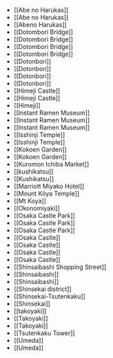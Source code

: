 - [[Abe no Harukas]]
- [[Abe no Harukas]]
- [[Abeno Harukas]]
- [[Dotombori Bridge]]
- [[Dotombori Bridge]]
- [[Dotombori Bridge]]
- [[Dotombori Bridge]]
- [[Dotonbori]]
- [[Dotonbori]]
- [[Dotonbori]]
- [[Dotonbori]]
- [[Himeji Castle]]
- [[Himeji Castle]]
- [[Himeji]]
- [[Instant Ramen Museum]]
- [[Instant Ramen Museum]]
- [[Instant Ramen Museum]]
- [[Isshinji Temple]]
- [[Isshinji Temple]]
- [[Kokoen Garden]]
- [[Kokoen Garden]]
- [[Kuromon Ichiba Market]]
- [[kushikatsu]]
- [[Kushikatsu]]
- [[Marriott Miyako Hotel]]
- [[Mount Kōya Temple]]
- [[Mt Koya]]
- [[Okonomiyaki]]
- [[Osaka Castle Park]]
- [[Osaka Castle Park]]
- [[Osaka Castle Park]]
- [[Osaka Castle]]
- [[Osaka Castle]]
- [[Osaka Castle]]
- [[Osaka Castle]]
- [[Shinsaibashi Shopping Street]]
- [[Shinsaibashi]]
- [[Shinsaibashi]]
- [[Shinsekai district]]
- [[Shinsekai-Tsutenkaku]]
- [[Shinsekai]]
- [[takoyaki]]
- [[Takoyaki]]
- [[Takoyaki]]
- [[Tsutenkaku Tower]]
- [[Umeda]]
- [[Umeda]]
